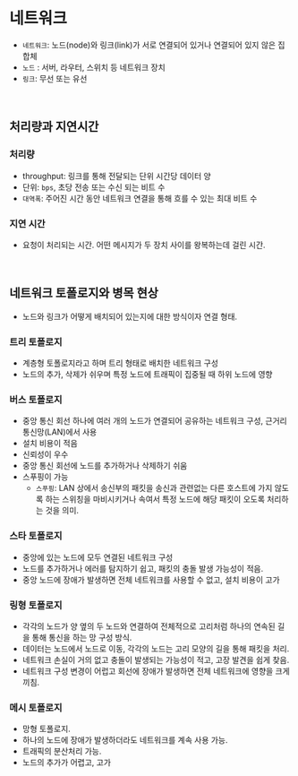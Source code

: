 # 네트워크

- `네트워크`: 노드(node)와 링크(link)가 서로 연결되어 있거나 연결되어 있지 않은 집합체
- `노드` : 서버, 라우터, 스위치 등 네트워크 장치
- `링크`: 무선 또는 유선

<br />

## 처리량과 지연시간
### 처리량
- throughput: 링크를 통해 전달되는 단위 시간당 데이터 양
- 단위: `bps`, 초당 전송 또는 수신 되는 비트 수
- `대역폭`: 주어진 시간 동안 네트워크 연결을 통해 흐를 수 있는 최대 비트 수

### 지연 시간
- 요청이 처리되는 시간. 어떤 메시지가 두 장치 사이를 왕복하는데 걸린 시간.

<br />

## 네트워크 토폴로지와 병목 현상
- 노드와 링크가 어떻게 배치되어 있는지에 대한 방식이자 연결 형태.

### 트리 토폴로지
- 계층형 토폴로지라고 하며 트리 형태로 배치한 네트워크 구성
- 노드의 추가, 삭제가 쉬우며 특정 노드에 트래픽이 집중될 때 하위 노드에 영향

### 버스 토폴로지
- 중앙 통신 회선 하나에 여러 개의 노드가 연결되어 공유하는 네트워크 구성, 근거리 통신망(LAN)에서 사용
- 설치 비용이 적음
- 신뢰성이 우수
- 중앙 통신 회선에 노드를 추가하거나 삭제하기 쉬움
- 스푸핑이 가능
  - `스푸핑`: LAN 상에서 송신부의 패킷을 송신과 관련없는 다른 호스트에 가지 않도록 하는 스위칭을
    마비시키거나 속여서 특정 노드에 해당 패킷이 오도록 처리하는 것을 의미.

### 스타 토폴로지
- 중앙에 있는 노드에 모두 연결된 네트워크 구성
- 노드를 추가하거나 에러를 탐지하기 쉽고, 패킷의 충돌 발생 가능성이 적음.
- 중앙 노드에 장애가 발생하면 전체 네트워크를 사용할 수 없고, 설치 비용이 고가

### 링형 토폴로지
- 각각의 노드가 양 옆의 두 노드와 연결하여 전체적으로 고리처럼 하나의 연속된 길을 통해 통신을 하는 망 구성 방식.
- 데이터는 노드에서 노드로 이동, 각각의 노드는 고리 모양의 길을 통해 패킷을 처리.
- 네트워크 손실이 거의 없고 충돌이 발생되는 가능성이 적고, 고장 발견을 쉽게 찾음.
- 네트워크 구성 변경이 어럽고 회선에 장애가 발생하면 전체 네트워크에 영향을 크게 끼침.

### 메시 토폴로지
- 망형 토폴로지. 
- 하나의 노드에 장애가 발생하더라도 네트워크를 계속 사용 가능.
- 트래픽의 분산처리 가능.
- 노드의 추가가 어렵고, 고가
